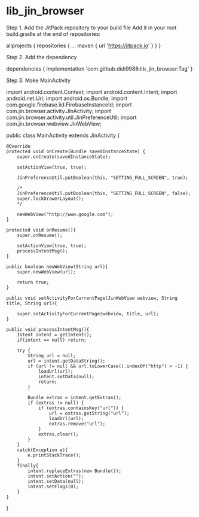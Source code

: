 # lib_jin_browser


Step 1. Add the JitPack repository to your build file 
Add it in your root build.gradle at the end of repositories:

allprojects {
	repositories {
		...
		maven { url 'https://jitpack.io' }
	}
}



Step 2. Add the dependency

dependencies {
	implementation 'com.github.didi9988:lib_jin_browser:Tag'
}


Step 3. Make MainActivity

import android.content.Context;
import android.content.Intent;
import android.net.Uri;
import android.os.Bundle;
import com.google.firebase.iid.FirebaseInstanceId;
import com.jin.browser.activity.JinActivity;
import com.jin.browser.activity.util.JinPreferenceUtil;
import com.jin.browser.webview.JinWebView;

public class MainActivity extends JinActivity {

    @Override
    protected void onCreate(Bundle savedInstanceState) {
        super.onCreate(savedInstanceState);

        setActionView(true, true);

        JinPreferenceUtil.putBoolean(this, "SETTING_FULL_SCREEN", true);

        /*
        JinPreferenceUtil.putBoolean(this, "SETTING_FULL_SCREEN", false);
        super.lockDrawerLayout();
        */

        newWebView("http://www.google.com");
    }

    protected void onResume(){
        super.onResume();

        setActionView(true, true);
        processIntentMsg();
    }

    public boolean newWebView(String url){
        super.newWebView(url);

        return true;
    }

    public void setActivityForCurrentPage(JinWebView webview, String title, String url){

        super.setActivityForCurrentPage(webview, title, url);
    }

    public void processIntentMsg(){
        Intent intent = getIntent();
        if(intent == null) return;

        try {
            String url = null;
            url = intent.getDataString();
            if (url != null && url.toLowerCase().indexOf("http") > -1) {
                loadUrl(url);
                intent.setData(null);
                return;
            }

            Bundle extras = intent.getExtras();
            if (extras != null) {
                if (extras.containsKey("url")) {
                    url = extras.getString("url");
                    loadUrl(url);
                    extras.remove("url");
                }
                extras.clear();
            }
        }
        catch(Exception e){
            e.printStackTrace();
        }
        finally{
            intent.replaceExtras(new Bundle());
            intent.setAction("");
            intent.setData(null);
            intent.setFlags(0);
        }
    }
}
